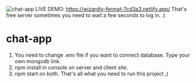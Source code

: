 ![chat-app](https://user-images.githubusercontent.com/84191534/118781176-0e046280-b88d-11eb-98a4-926f884af670.png)
LIVE DEMO: https://wizardly-fermat-7cd3a3.netlify.app/
That's free server sometimes you need to wait a few seconds to log in. :)
# chat-app

1. You need to change .env file if you want to connect database. Type your own mongodb link.
2. npm install in console on server and client site.
3. npm start on both.
That's all what you need to run this project ;)
